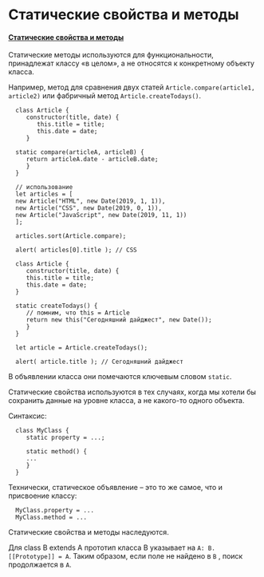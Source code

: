 # Статические свойства и методы

#### [Статические свойства и методы](https://learn.javascript.ru/static-properties-methods)

Статические методы используются для функциональности, принадлежат классу «в целом», а не относятся к конкретному объекту
класса.

Например, метод для сравнения двух статей `Article.compare(article1, article2)` или фабричный
метод `Article.createTodays()`.

      class Article {
         constructor(title, date) {
            this.title = title;
            this.date = date;
         }
      
      static compare(articleA, articleB) {
         return articleA.date - articleB.date;
         }
      }
      
      // использование
      let articles = [
      new Article("HTML", new Date(2019, 1, 1)),
      new Article("CSS", new Date(2019, 0, 1)),
      new Article("JavaScript", new Date(2019, 11, 1))
      ];
      
      articles.sort(Article.compare);
      
      alert( articles[0].title ); // CSS

      class Article {
         constructor(title, date) {
         this.title = title;
         this.date = date;
      }
      
      static createTodays() {
         // помним, что this = Article
         return new this("Сегодняшний дайджест", new Date());
         }
      }
      
      let article = Article.createTodays();
      
      alert( article.title ); // Сегодняшний дайджест

В объявлении класса они помечаются ключевым словом `static`.

Статические свойства используются в тех случаях, когда мы хотели бы сохранить данные на уровне класса, а не какого-то
одного объекта.

Синтаксис:

      class MyClass {
         static property = ...;
         
         static method() {
         ...
         }
      }

Технически, статическое объявление – это то же самое, что и присвоение классу:

      MyClass.property = ...
      MyClass.method = ...

Статические свойства и методы наследуются.

Для class B extends A прототип класса B указывает на `A: B.[[Prototype]] = A`. Таким образом, если поле не найдено в `B`
, поиск продолжается в `A`.